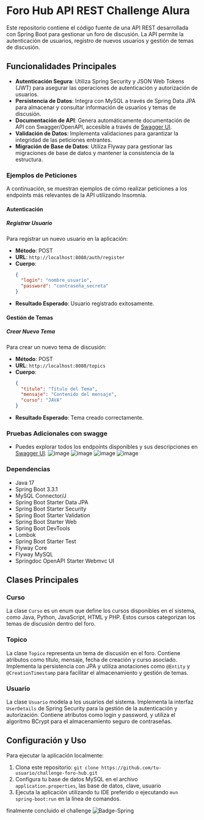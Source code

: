 # Foro Hub API REST Challenge Alura

Este repositorio contiene el código fuente de una API REST desarrollada con Spring Boot para gestionar un foro de discusión. La API permite la autenticación de usuarios, registro de nuevos usuarios y gestión de temas de discusión.

## Funcionalidades Principales

- **Autenticación Segura**: Utiliza Spring Security y JSON Web Tokens (JWT) para asegurar las operaciones de autenticación y autorización de usuarios.
- **Persistencia de Datos**: Integra con MySQL a través de Spring Data JPA para almacenar y consultar información de usuarios y temas de discusión.
- **Documentación de API**: Genera automáticamente documentación de API con Swagger/OpenAPI, accesible a través de [Swagger UI](http://localhost:8080/swagger-ui/index.html#/).
- **Validación de Datos**: Implementa validaciones para garantizar la integridad de las peticiones entrantes.
- **Migración de Base de Datos**: Utiliza Flyway para gestionar las migraciones de base de datos y mantener la consistencia de la estructura.

### Ejemplos de Peticiones

A continuación, se muestran ejemplos de cómo realizar peticiones a los endpoints más relevantes de la API utilizando Insomnia.

#### Autenticación

##### Registrar Usuario

Para registrar un nuevo usuario en la aplicación:

- **Método**: POST
- **URL**: `http://localhost:8080/auth/register`
- **Cuerpo**:
  ```json
  {
    "login": "nombre_usuario",
    "password": "contraseña_secreta"
  }
  ```
- **Resultado Esperado**: Usuario registrado exitosamente.

#### Gestión de Temas

##### Crear Nuevo Tema

Para crear un nuevo tema de discusión:

- **Método**: POST
- **URL**: `http://localhost:8080/topics`
- **Cuerpo**:
  ```json
  {
    "titulo": "Título del Tema",
    "mensaje": "Contenido del mensaje",
    "curso": "JAVA"
  }
  ```
- **Resultado Esperado**: Tema creado correctamente.

### Pruebas Adicionales con swagge

- Puedes explorar todos los endpoints disponibles y sus descripciones en [Swagger UI](http://localhost:8080/swagger-ui/index.html).
![image](https://github.com/user-attachments/assets/6601ea81-4ce8-442f-bdc1-e166db4a43b0)
![image](https://github.com/user-attachments/assets/7a6f238d-d999-49c4-909e-147a49da5992)
![image](https://github.com/user-attachments/assets/68814bdf-f4fe-47b1-9816-916fb1a7e434)
![image](https://github.com/user-attachments/assets/de2bc061-a78a-4042-bfd3-6daae6dd5ab7)
### Dependencias

- Java 17
- Spring Boot 3.3.1
- MySQL Connector/J
- Spring Boot Starter Data JPA
- Spring Boot Starter Security
- Spring Boot Starter Validation
- Spring Boot Starter Web
- Spring Boot DevTools
- Lombok
- Spring Boot Starter Test
- Flyway Core
- Flyway MySQL
- Springdoc OpenAPI Starter Webmvc UI

## Clases Principales

### Curso

La clase `Curso` es un enum que define los cursos disponibles en el sistema, como Java, Python, JavaScript, HTML y PHP. Estos cursos categorizan los temas de discusión dentro del foro.

### Topico

La clase `Topico` representa un tema de discusión en el foro. Contiene atributos como título, mensaje, fecha de creación y curso asociado. Implementa la persistencia con JPA y utiliza anotaciones como `@Entity` y `@CreationTimestamp` para facilitar el almacenamiento y gestión de temas.

### Usuario

La clase `Usuario` modela a los usuarios del sistema. Implementa la interfaz `UserDetails` de Spring Security para la gestión de la autenticación y autorización. Contiene atributos como login y password, y utiliza el algoritmo BCrypt para el almacenamiento seguro de contraseñas.

## Configuración y Uso

Para ejecutar la aplicación localmente:

1. Clona este repositorio: `git clone https://github.com/tu-usuario/challenge-foro-hub.git`
2. Configura tu base de datos MySQL en el archivo `application.properties`, las base de datos, clave, usuario
3. Ejecuta la aplicación utilizando tu IDE preferido o ejecutando `mvn spring-boot:run` en la línea de comandos.


finalmente concluido el challenge
![Badge-Spring](https://github.com/user-attachments/assets/cb61cea2-ae08-48fd-82d3-a1acfeee5da8)

